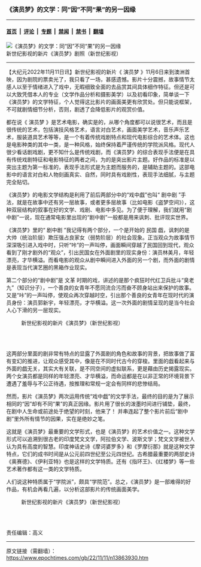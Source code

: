 ### 《演员梦》的文学：同“因”不同“果”的另一因缘

---

#### [首页](../../../..?n13863930) &nbsp;|&nbsp; [评论](../../../../../epoch-comment?n13863930) &nbsp;|&nbsp; [专题](../../../../../epoch-special?n13863930) &nbsp;|&nbsp; [禁闻](../../../../../epoch-news?n13863930) &nbsp;|&nbsp; [禁书](../../../../../books?n13863930) &nbsp;|&nbsp; [翻墙](https://github.com/gfw-breaker/nogfw/blob/master/README.md?n13863930)


<div><img alt="《演员梦》的文学：同“因”不同“果”的另一因缘" class="attachment-djy_600_400 size-djy_600_400 wp-post-image" src="https://i.epochtimes.com/assets/uploads/2022/11/id13863954-2022-11-10_225911-600x400.jpg"/>
<div class="caption">
 新世纪影视的新片《演员梦》剧照（新世纪影视）
</div></div><hr/><div class="post_content" id="artbody" itemprop="articleBody">
 <!-- article content begin -->
 <p>
  【大纪元2022年11月11日讯】新世纪影视的新片《
  <ok href="https://www.epochtimes.com/gb/tag/%E6%BC%94%E5%91%98%E6%A2%A6.html">
   演员梦
  </ok>
  》11月6日来到澳洲首映，因为剧院的票卖光了，我只看了一场，甚感遗憾。影片十分震撼，故事情节太感人以至于情绪进入了戏中，无暇细致全面的去品赏其间具体细作特征。但还是可以大致凭借本人的专业（文学作品分析和摄影美学）以及初看印象，简单谈一下《演员梦》的文学特征，个人觉得这比影片的画面美更有欣赏处。但只能说框架，不可就剧情细节分析，否则，剧透了会降低影片的观赏价值。
 </p>
 <p>
  都在说《
  <ok href="https://www.epochtimes.com/gb/tag/%E6%BC%94%E5%91%98%E6%A2%A6.html">
   演员梦
  </ok>
  》是艺术电影，确实是的，从哪个角度都可以说很艺术，而且是很传统的艺术，包括演技风格艺术，语言对白艺术，画面美学艺术，音乐声乐艺术，服装道具艺术等等，是一个有着传统戏剧特点和现代电影综合的艺术体。这也是电影种类的其中一类，是一种风格，始终保持着严谨传统的学院派风格。现代人很少看话剧戏剧，更不知什么是传统戏剧，而《演员梦》的综合表现手法便是在具有传统戏剧特征和电影特征的两者之间，为的是突出影片主题。好作品的标准是以突出主题为第一标准的，表现手法形式是为主题而服务的，是辅助主题的。这部电影中的语言对白和人物刻画真实、自然，同时具有戏剧性，表现手法细腻，与主题完全贴切。
 </p>
 <p>
  《演员梦》的电影文学结构是利用了前后两部分中的“戏中戯”也叫“
  <ok href="https://www.epochtimes.com/gb/tag/%E5%89%A7%E4%B8%AD%E5%89%A7.html">
   剧中剧
  </ok>
  ”手法，就是在故事中还有另一层故事，或者更多层故事（比如电影《盗梦空间》），这种双层结构的叙事在好的文学、戏剧、电影中多见。为了便于理解，我们就用“剧中剧”一说，现在通常电影里出现的“剧中剧”一般都是用来讽刺、批评现实世界。
 </p>
 <p>
  《演员梦》里的“
  <ok href="https://www.epochtimes.com/gb/tag/%E5%89%A7%E4%B8%AD%E5%89%A7.html">
   剧中剧
  </ok>
  ”我记得有两个部分，一个是开始的
  <ok href="https://www.epochtimes.com/gb/tag/%E6%B0%91%E5%9B%BD.html">
   民国
  </ok>
  戯，讽刺的是大帅（统治阶层）欺压强占良家女（弱势阶层）的社会现象。正当观众为故事情节深深吸引进入戏中时，只听“咔”的一声叫停，画面瞬间穿越了民国回到现代，观众看到了刚才剧外的“观众”，引出民国女在外面剧里的现实身份：演员林美月，年轻漂亮，才华横溢。而看电影的观众从剧中瞬间进入外面的另一个剧，而外面的剧情是表现当代演艺圈的黑箱作业现实。
 </p>
 <p>
  第二个部分的“剧中剧”是
  <ok href="https://www.epochtimes.com/gb/tag/%E6%96%87%E9%9D%A9.html">
   文革
  </ok>
  时期的戏，讲述的是那个疯狂时代红卫兵批斗“臭老九”（知识分子），一个善良的女青年不愿同流合污而奋不顾身站出来保护的故事。又是“咔”的一声叫停，使观众再次穿越时空，引出那个善良的女青年在现时代的演员身份：演员郭新宇，年轻漂亮，才华横溢。这一次外面的剧情呈现的是当今社会人心下滑的另一层现实。
 </p>
 <figure aria-describedby="caption-attachment-13863951" class="wp-caption aligncenter" id="attachment_13863951" style="width: 600px">
  <ok href="https://i.epochtimes.com/assets/uploads/2022/11/id13863951-2022-11-10_230233.jpg" target="_blank">
   <img alt="" class="size-large wp-image-13863951" src="https://i.epochtimes.com/assets/uploads/2022/11/id13863951-2022-11-10_230233-600x428.jpg"/>
  </ok>
  <br/><figcaption class="wp-caption-text" id="caption-attachment-13863951">
   新世纪影视的新片《演员梦》（新世纪影视）
  </figcaption><br/>
 </figure><br/>
 <p>
  这两部分里面的剧非常有特点的显露了外面剧的角色和故事的背景，把故事做了富有变幻的推进，让观众感受其中，像是在不同时代古今的穿梭。里面的戯看起来与外面的戯无关，其实大有关联，是不同空间的虚拟联系，更是藉由历史揭露现实。两个女演员都是同样的年轻漂亮、才华横溢，而命运都是在以非正常的环境背景下遭遇了羞辱与不公正待遇，按推理和常规一定会有同样的悲惨结局。
 </p>
 <p>
  然而，影片《演员梦》两次运用传统“戏中戯”的文学手法，最终的目的是为了展示相同的“因”却有不同“果”的真正因缘。影片用了很长的泼墨时间进行铺垫，最终，在剧中人生命或前途处于绝望的时刻，他来了！ 并串连起了整个影片前后“剧中剧”里外所有情节的因果，实在是绝妙之笔。
 </p>
 <p>
  这就是《演员梦》最重要的文学形式，也是《演员梦》的艺术价值之一。这种文学形式可以追溯到很古老的印度梵文文学，阿拉伯文学、波斯文学；梵文文学被世人认为具有高度的智慧。印度神话史诗《摩诃婆罗多》和《罗摩衍那》就是这种文学特点，它们的成书时间是从公元前四世纪至公元四世纪。古希腊最重要的两部史诗《奥赛德》、《伊利亚特》也是这样的文学特质。还有《指环王》、《红楼梦》等一些艺术著作都有这一类的文学特质。
 </p>
 <p>
  人们说这种特质属于“学院派”，颇具“学院范”。总之，《演员梦》是一部难得的好作品，有机会再看几遍，以分析这部影片的传统画面美学。
 </p>
 <figure aria-describedby="caption-attachment-13863952" class="wp-caption aligncenter" id="attachment_13863952" style="width: 600px">
  <ok href="https://i.epochtimes.com/assets/uploads/2022/11/id13863952-2022-11-10_231101.jpg" target="_blank">
   <img alt="" class="size-large wp-image-13863952" src="https://i.epochtimes.com/assets/uploads/2022/11/id13863952-2022-11-10_231101-600x397.jpg"/>
  </ok>
  <br/><figcaption class="wp-caption-text" id="caption-attachment-13863952">
   新世纪影视的新片《演员梦》（新世纪影视）
  </figcaption><br/>
 </figure><br/>
 <p>
  责任编辑：高义
 </p>
 <!-- article content end -->
 <div id="below_article_ad">
 </div>
</div>


---

原文链接（需翻墙）：https://www.epochtimes.com/gb/22/11/11/n13863930.htm